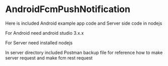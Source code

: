 # AndroidFcmPushNotification

Here is included Android example app code and Server side code in nodejs

For Android need android studio 3.x.x

For Server need installed nodejs

In server directory included Postman backup file for reference how to make server request and make fcm rest request
